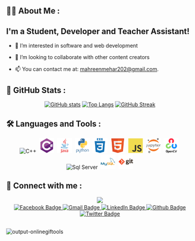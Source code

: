 ## :woman_technologist: About Me :
<h2> I'm a Student, Developer and Teacher Assistant! </h2>

- 👀 I’m interested in software and web development

- 👯 I’m looking to collaborate with other content creators

- 📫 You can contact me at: mahreenmehar202@gmail.com.

<!----------------------------------------- stats portion -->
## :calendar: GitHub Stats :
<div align="center">

[![GitHub stats](https://github-readme-stats.vercel.app/api?username=Mahreen-Asama&theme=algolia&show_icons=true&count_private=true&include_all_commits=true&show_owner=true)](https://github.com/Mahreen-Asama)
    [![Top Langs](https://github-readme-stats.vercel.app/api/top-langs/?username=Mahreen-Asama&langs_count=10&layout=compact&theme=algolia&align=center&card_width=250&custom_title=Languages)](https://github.com/Mahreen-Asama/github-readme-stats)
   [![GitHub Streak](http://github-readme-streak-stats.herokuapp.com?user=Mahreen-Asama&theme=algolia)](https://github.com/Mahreen-Asama)
 
   </div>
   
<!----------------------------------------- languaes portion -->
## :hammer_and_wrench: Languages and Tools :
<div align="center">
  <img src="https://www.freeiconspng.com/thumbs/c-logo-icon/c--logo-icon-0.png" title="C++" alt="C++" width="40" height="40" target=""/>&nbsp;
  <img src="https://github.com/devicons/devicon/blob/master/icons/csharp/csharp-original.svg" title="CSharp" alt="C#" width="40" height="40" target=""/>&nbsp;
  <img src="https://github.com/devicons/devicon/blob/master/icons/java/java-original-wordmark.svg" title="Java" alt="Java" width="40" height="40"/>&nbsp;
  <img src="https://github.com/devicons/devicon/blob/master/icons/python/python-original-wordmark.svg" title="JavaScript" alt="JavaScript" width="40" height="40"/>&nbsp;
  <img src="https://github.com/devicons/devicon/blob/master/icons/css3/css3-plain-wordmark.svg"  title="CSS3" alt="CSS" width="40" height="40"/>&nbsp;
  <img src="https://github.com/devicons/devicon/blob/master/icons/html5/html5-original.svg" title="HTML5" alt="HTML" width="40" height="40"/>&nbsp;
  <img src="https://github.com/devicons/devicon/blob/master/icons/javascript/javascript-original.svg" title="JavaScript" alt="JavaScript" width="40" height="40"/>&nbsp;
  <img src="https://github.com/devicons/devicon/blob/master/icons/jupyter/jupyter-original-wordmark.svg" title="HTML5" alt="HTML" width="40" height="40"/>&nbsp;  
  <img src="https://github.com/devicons/devicon/blob/master/icons/opencv/opencv-original-wordmark.svg" title="JavaScript" alt="JavaScript" width="40" height="40"/>&nbsp;
  <img src="https://res.cloudinary.com/apideck/image/upload/v1579199802/catalog/microsoft-sql-server/icon128x128.png" title="sqlServer" alt="Sql Server" width="40" height="40"/>&nbsp;
  <img src="https://github.com/devicons/devicon/blob/master/icons/mysql/mysql-original-wordmark.svg" title="MySQL" alt="MySQL" width="40" height="40"/>&nbsp;
  <img src="https://github.com/devicons/devicon/blob/master/icons/git/git-original-wordmark.svg" title="Git" alt="Git" width="40" height="40"/>
</div>

<!----------------------------------------- contact portion -->
## :handshake: Connect with me :
<div id="header" align="center">
  <img src="https://media.giphy.com/media/M9gbBd9nbDrOTu1Mqx/giphy.gif" width="100"/>
  <div id="badges">
    <a href="https://www.facebook.com/arhammian.arhammian.9/">
    <img src="https://img.shields.io/badge/Facebook-3b5998?style=for-the-badge&logo=facebook&logoColor=white" alt="Facebook Badge"/>
  </a>
    </a>
    <a href="mailto:mahreenmehar202@gmail.com">
    <img src="https://img.shields.io/badge/Gmail-EA4335?logo=gmail&logoColor=white&style=for-the-badge" alt="Gmail Badge"/>
  </a>
  <a href="https://www.linkedin.com/in/mahreen-asama-2996971b9">
    <img src="https://img.shields.io/badge/LinkedIn-0e76a8?style=for-the-badge&logo=linkedin&logoColor=white" alt="LinkedIn Badge"/>
  </a>
  <a href="https://github.com/Mahreen-Asama">
    <img src="https://img.shields.io/badge/Github-171515?logo=github&logoColor=white&style=for-the-badge&color=black" alt="Github Badge"/>
  </a>
  <a href="https://twitter.com/AsamaMahreen">
    <img src="https://img.shields.io/badge/Twitter-00acee?style=for-the-badge&logo=twitter&logoColor=white" alt="Twitter Badge"/>
  </a>
  </div>
<img src="https://komarev.com/ghpvc/?username=Mahreen-Asama&style=flat-square&color=blue" alt=""/>
</div>

<!----------------------------------------- Thanks portion -->
![output-onlinegiftools](https://user-images.githubusercontent.com/79749919/161492159-e99e3dc0-032e-4e14-9fd1-519dc05c84f0.gif)


<!---
Mahreen-Asama/Mahreen-Asama is a ✨ special ✨ repository because its `README.md` (this file) appears on your GitHub profile.
You can click the Preview link to take a look at your changes.
--->
